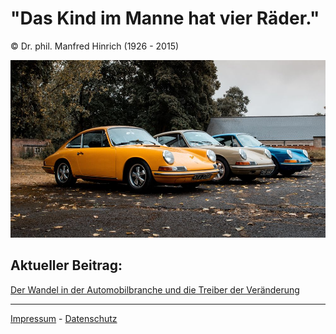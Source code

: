 # "Das Kind im Manne hat vier Räder."

© Dr. phil. Manfred Hinrich (1926 - 2015)

<img src="blog/02.jpg"
    alt="mythos porsche 911"
    style="float: middle; margin-right: 10px;" />

## Aktueller Beitrag:

[Der Wandel in der Automobilbranche und die Treiber der Veränderung](blog/paper01.md)

---

[Impressum](blog/impressum.md) - [Datenschutz](blog/dataprivacy.md)
